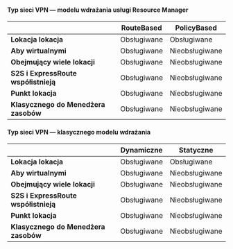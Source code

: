 #### <a name="vpn-type---resource-manager-deployment-model"></a>Typ sieci VPN — modelu wdrażania usługi Resource Manager
|  | **RouteBased** | **PolicyBased** |
| --- | --- | --- |
| **Lokacja lokacja** |Obsługiwane |Obsługiwane |
| **Aby wirtualnymi** |Obsługiwane |Nieobsługiwane |
| **Obejmujący wiele lokacji** |Obsługiwane |Nieobsługiwane |
| **S2S i ExpressRoute współistnieją** |Obsługiwane |Nieobsługiwane |
| **Punkt lokacja** |Obsługiwane |Nieobsługiwane |
| **Klasycznego do Menedżera zasobów** |Obsługiwane |Nieobsługiwane |

#### <a name="vpn-type---classic-deployment-model"></a>Typ sieci VPN — klasycznego modelu wdrażania
|  | **Dynamiczne** | **Statyczne** |
| --- | --- | --- |
| **Lokacja lokacja** |Obsługiwane |Obsługiwane |
| **Aby wirtualnymi** |Obsługiwane |Nieobsługiwane |
| **Obejmujący wiele lokacji** |Obsługiwane |Nieobsługiwane |
| **S2S i ExpressRoute współistnieją** |Obsługiwane |Nieobsługiwane |
| **Punkt lokacja** |Obsługiwane |Nieobsługiwane |
| **Klasycznego do Menedżera zasobów** |Obsługiwane |Nieobsługiwane |

